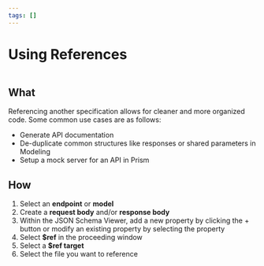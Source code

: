 ```yaml
---
tags: []
---
```


# Using References

![]()

## What 
Referencing another specification allows for cleaner and more organized code. Some common use cases are as follows:

* Generate API documentation 
* De-duplicate common structures like responses or shared parameters in Modeling
* Setup a mock server for an API in Prism

## How 
1. Select an **endpoint** or **model** 
2. Create a **request body** and/or **response body**
3. Within the JSON Schema Viewer, add a new property by clicking the + button or modify an existing property by selecting the property 
4. Select **$ref** in the proceeding window 
5. Select a **$ref target** 
6. Select the file you want to reference 

